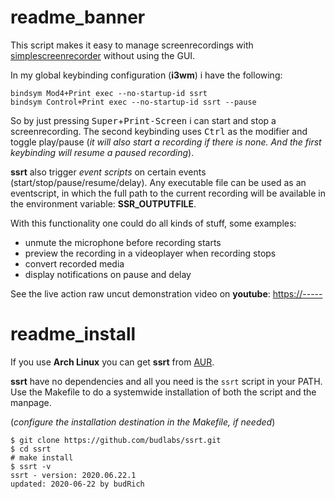 # readme_banner

This script makes it easy to manage screenrecordings with [simplescreenrecorder] without using the GUI.

In my global keybinding configuration (**i3wm**) i have the following:  
```
bindsym Mod4+Print exec --no-startup-id ssrt
bindsym Control+Print exec --no-startup-id ssrt --pause
```

So by just pressing <kbd>Super</kbd>+<kbd>Print-Screen</kbd> i can start and stop a screenrecording. The second keybinding uses <kbd>Ctrl</kbd> as the modifier and toggle play/pause (*it will also start a recording if there is none. And the first keybinding will resume a paused recording*).  

**ssrt** also trigger *event scripts* on certain events (start/stop/pause/resume/delay). Any executable file can be used as an eventscript, in which the full path to the current recording will be available in the environment variable: **SSR_OUTPUTFILE**.

With this functionality one could do all kinds of stuff, some examples:  

- unmute the microphone before recording starts
- preview the recording in a videoplayer when recording stops
- convert recorded media
- display notifications on pause and delay

See the live action raw uncut demonstration video on **youtube**:
<https://----->

[simplescreenrecorder]: https://www.maartenbaert.be/simplescreenrecorder/

# readme_install

If you use **Arch Linux** you can get **ssrt** from [AUR](https://aur.archlinux.org/packages/ssrt/).  

**ssrt** have no dependencies and all you need is the `ssrt` script in your PATH. Use the Makefile to do a systemwide installation of both the script and the manpage.  

(*configure the installation destination in the Makefile, if needed*)

```
$ git clone https://github.com/budlabs/ssrt.git
$ cd ssrt
# make install
$ ssrt -v
ssrt - version: 2020.06.22.1
updated: 2020-06-22 by budRich
```
